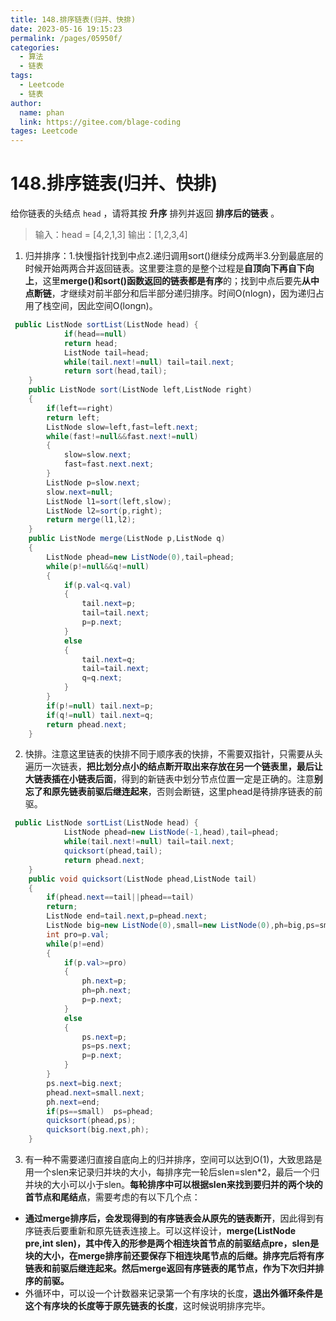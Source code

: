 ```yaml
---
title: 148.排序链表(归并、快排)
date: 2023-05-16 19:15:23
permalink: /pages/05950f/
categories: 
  - 算法
  - 链表
tags: 
  - Leetcode
  - 链表
author: 
  name: phan
  link: https://gitee.com/blage-coding
tages: Leetcode
---
```

# 148.排序链表(归并、快排)

给你链表的头结点 `head` ，请将其按 **升序** 排列并返回 **排序后的链表** 。

> 输入：head = [4,2,1,3]
> 输出：[1,2,3,4]

1. 归并排序：1.快慢指针找到中点2.递归调用sort()继续分成两半3.分到最底层的时候开始两两合并返回链表。这里要注意的是整个过程是**自顶向下再自下向上**，这里**merge()和sort()函数返回的链表都是有序**的；找到中点后要先**从中点断链**，才继续对前半部分和后半部分递归排序。时间O(nlogn)，因为递归占用了栈空间，因此空间O(longn)。

```java
 public ListNode sortList(ListNode head) {
            if(head==null)
            return head;
            ListNode tail=head;
            while(tail.next!=null) tail=tail.next;
            return sort(head,tail);
    }
    public ListNode sort(ListNode left,ListNode right)
    {
        if(left==right)
        return left;
        ListNode slow=left,fast=left.next;
        while(fast!=null&&fast.next!=null)
        {
            slow=slow.next;
            fast=fast.next.next;
        }
        ListNode p=slow.next;
        slow.next=null;
        ListNode l1=sort(left,slow);
        ListNode l2=sort(p,right);
        return merge(l1,l2);
    }
    public ListNode merge(ListNode p,ListNode q)
    {
        ListNode phead=new ListNode(0),tail=phead;
        while(p!=null&&q!=null)
        {
            if(p.val<q.val)
            {
                tail.next=p;
                tail=tail.next;
                p=p.next;
            }
            else
            {
                tail.next=q;
                tail=tail.next;
                q=q.next;
            }
        }
        if(p!=null) tail.next=p;
        if(q!=null) tail.next=q;
        return phead.next;
    }
```

2. 快排。注意这里链表的快排不同于顺序表的快排，不需要双指针，只需要从头遍历一次链表，**把比划分点小的结点断开取出来存放在另一个链表里，最后让大链表插在小链表后面**，得到的新链表中划分节点位置一定是正确的。注意**别忘了和原先链表前驱后继连起来**，否则会断链，这里phead是待排序链表的前驱。

```java
 public ListNode sortList(ListNode head) {
            ListNode phead=new ListNode(-1,head),tail=phead;
            while(tail.next!=null) tail=tail.next;
            quicksort(phead,tail);
            return phead.next;
    }
    public void quicksort(ListNode phead,ListNode tail)
    {
        if(phead.next==tail||phead==tail)
        return;
        ListNode end=tail.next,p=phead.next;
        ListNode big=new ListNode(0),small=new ListNode(0),ph=big,ps=small;
        int pro=p.val;
        while(p!=end)
        {
            if(p.val>=pro)
            {
                ph.next=p;
                ph=ph.next;
                p=p.next;
            }
            else
            {
                ps.next=p;
                ps=ps.next;
                p=p.next;
            }
        }
        ps.next=big.next;
        phead.next=small.next;
        ph.next=end;
        if(ps==small)  ps=phead;  
        quicksort(phead,ps);
        quicksort(big.next,ph);
    }
```

3. 有一种不需要递归直接自底向上的归并排序，空间可以达到O(1)，大致思路是用一个slen来记录归并块的大小，每排序完一轮后slen=slen*2，最后一个归并块的大小可以小于slen。**每轮排序中可以根据slen来找到要归并的两个块的首节点和尾结点**，需要考虑的有以下几个点：

- **通过merge排序后，会发现得到的有序链表会从原先的链表断开**，因此得到有序链表后要重新和原先链表连接上。可以这样设计，**merge(ListNode pre,int slen)，其中传入的形参是两个相连块首节点的前驱结点pre，slen是块的大小，在merge排序前还要保存下相连块尾节点的后继。排序完后将有序链表和前驱后继连起来。然后merge返回有序链表的尾节点，作为下次归并排序的前驱。**
- 外循环中，可以设一个计数器来记录第一个有序块的长度，**退出外循环条件是这个有序块的长度等于原先链表的长度**，这时候说明排序完毕。